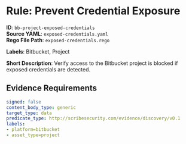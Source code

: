 # Rule: Prevent Credential Exposure

**ID**: `bb-project-exposed-credentials`  
**Source YAML**: `exposed-credentials.yaml`  
**Rego File Path**: `exposed-credentials.rego`  

**Labels**: Bitbucket, Project

**Short Description**: Verify access to the Bitbucket project is blocked if exposed credentials are detected.

## Evidence Requirements

```yaml
signed: false
content_body_type: generic
target_type: data
predicate_type: http://scribesecurity.com/evidence/discovery/v0.1
labels:
- platform=bitbucket
- asset_type=project
```
